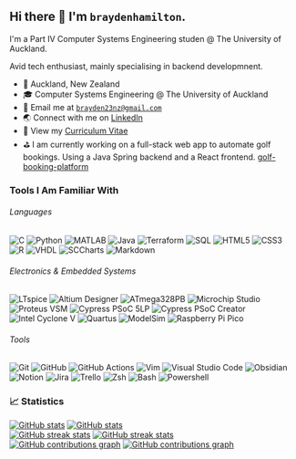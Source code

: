## Hi there 👋 I'm `braydenhamilton`.
I'm a Part IV Computer Systems Engineering studen @ The University of Auckland.

Avid tech enthusiast, mainly specialising in backend developmnent.

- 📍 Auckland, New Zealand
- 🎓 Computer Systems Engineering @ The University of Auckland
- 📧 Email me at [`brayden23nz@gmail.com`](mailto:brayden23nz@gmail.com)
- 🌏 Connect with me on [LinkedIn](https://www.linkedin.com/in/brayden-hamilton-202559281/)
- 📄 View my [Curriculum Vitae](./cv/cv.pdf)
- ⛳ I am currently working on a full-stack web app to automate golf bookings. Using a Java Spring backend and a React frontend. [golf-booking-platform](https://github.com/braydenhamilton/golf-booking-platform)

### Tools I Am Familiar With

###### Languages
![C](https://img.shields.io/badge/C-A8B9CC?style=for-the-badge&logo=c&logoColor=white)
![Python](https://img.shields.io/badge/Python-306998?style=for-the-badge&logo=python&logoColor=white)
![MATLAB](https://img.shields.io/badge/MATLAB-004B87?style=for-the-badge)
![Java](https://img.shields.io/badge/Java-ED8B00?style=for-the-badge&logo=java&logoColor=white)
![Terraform](https://img.shields.io/badge/terraform-%235835CC.svg?style=for-the-badge&logo=terraform&logoColor=white)
![SQL](https://img.shields.io/badge/SQL-%2307405e.svg?style=for-the-badge&logo=postgresql&logoColor=white)
![HTML5](https://img.shields.io/badge/HTML5-E44D26?style=for-the-badge&logo=html5&logoColor=white)
![CSS3](https://img.shields.io/badge/CSS3-264DE4?style=for-the-badge&logo=css3&logoColor=white)
![R](https://img.shields.io/badge/R-276DC3?style=for-the-badge&logo=r&logoColor=white)
![VHDL](https://img.shields.io/badge/VHDL-616161?style=for-the-badge)
![SCCharts](https://img.shields.io/badge/SCCharts-AB4D68?style=for-the-badge)
![Markdown](https://img.shields.io/badge/Markdown-000000?style=for-the-badge&logo=markdown&logoColor=white)

###### Electronics & Embedded Systems
![LTspice](https://img.shields.io/badge/LTspice-900028?style=for-the-badge&logo=ltspice&logoColor=white)
![Altium Designer](https://img.shields.io/badge/Altium_Designer-A5915F?style=for-the-badge&logo=altiumdesigner&logoColor=white)
![ATmega328PB](https://img.shields.io/badge/ATmega328PB-ed1b2d?style=for-the-badge)
![Microchip Studio](https://img.shields.io/badge/Microchip_Studio-EE3233?style=for-the-badge)
![Proteus VSM](https://img.shields.io/badge/Proteus_VSM-1C79B3?style=for-the-badge)
![Cypress PSoC 5LP](https://img.shields.io/badge/PSoC_5LP-17202c?style=for-the-badge&logo=cypress&logoColor=white)
![Cypress PSoC Creator](https://img.shields.io/badge/PSoC_Creator-17202c?style=for-the-badge&logo=cypress&logoColor=white)
![Intel Cyclone V](https://img.shields.io/badge/Cyclone_V_FPGA-0067a5?style=for-the-badge&logo=intel&logoColor=white)
![Quartus](https://img.shields.io/badge/Quartus_Prime-00285A?style=for-the-badge&logo=intel&logoColor=white)
![ModelSim](https://img.shields.io/badge/ModelSim-0000FF?style=for-the-badge)
![Raspberry Pi Pico](https://img.shields.io/badge/Raspberry_Pi_Pico-a22846?style=for-the-badge&logo=raspberrypi&logoColor=white)


###### Tools
![Git](https://img.shields.io/badge/Git-F05133?style=for-the-badge&logo=git&logoColor=white)
![GitHub](https://img.shields.io/badge/GitHub-181717?style=for-the-badge&logo=github&logoColor=white)
![GitHub Actions](https://img.shields.io/badge/GitHub_Actions-2088FF?style=for-the-badge&logo=githubactions&logoColor=white)
![Vim](https://img.shields.io/badge/Vim-019733?style=for-the-badge&logo=vim&logoColor=white)
![Visual Studio Code](https://img.shields.io/badge/Visual_Studio_Code-007ACC?style=for-the-badge&logo=visualstudiocode&logoColor=white)
![Obsidian](https://img.shields.io/badge/Obsidian-7C3AED?style=for-the-badge&logo=obsidian&logoColor=white)
![Notion](https://img.shields.io/badge/Notion-000000?style=for-the-badge&logo=notion&logoColor=white)
![Jira](https://img.shields.io/badge/Jira-0052CC?style=for-the-badge&logo=jira&logoColor=white)
![Trello](https://img.shields.io/badge/Trello-0052CC?style=for-the-badge&logo=trello&logoColor=white)
![Zsh](https://img.shields.io/badge/Zsh-E06437?style=for-the-badge&logo=zsh&logoColor=white)
![Bash](https://img.shields.io/badge/GNU_Bash-4EAA25?style=for-the-badge&logo=gnubash&logoColor=white)
![Powershell](https://img.shields.io/badge/Powershell-2671BE?style=for-the-badge&logo=powershell&logoColor=white)

### 📈 Statistics
[![GitHub stats](https://github-readme-stats-sigma-sable.vercel.app/api?username=braydenhamilton&count_private=true&show_icons=true&theme=default&card_width=305&hide_rank=true#gh-light-mode-only)](https://braydenhamilton.xyz#gh-light-mode-only)
[![GitHub stats](https://github-readme-stats-sigma-sable.vercel.app/api?username=braydenhamilton&count_private=true&show_icons=true&theme=react&card_width=305&hide_border=true&hide_rank=true#gh-dark-mode-only)](https://braydenhamilton.xyz#gh-dark-mode-only)  
[![GitHub streak stats](https://github-readme-streak-stats.herokuapp.com?user=braydenhamilton&theme=default&fire=2f80ed&ring=2f80ed&currStreakLabel=2f80ed&sideNums=2f80ed&date_format=j%20M%5B%20Y%5D#gh-light-mode-only)](https://braydenhamilton.xyz#gh-light-mode-only)
[![GitHub streak stats](https://github-readme-streak-stats.herokuapp.com?user=braydenhamilton&theme=react&hide_border=true&date_format=j%20M%5B%20Y%5D#gh-dark-mode-only)](https://braydenhamilton.xyz#gh-dark-mode-only)  
[![GitHub contributions graph](https://github.pumbas.net/api/contributions/braydenhamilton?colour=2f80ed&bgColour=fffefe#gh-light-mode-only)](https://github.com/pumbas600/github-contributions#gh-light-mode-only)
[![GitHub contributions graph](https://github.pumbas.net/api/contributions/braydenhamilton?colour=61dafb&bgColour=20232a#gh-dark-mode-only)](https://github.com/pumbas600/github-contributions#gh-dark-mode-only)

<!--
 [Curriculum Vitae](./cv/)


**braydenhamilton/braydenhamilton** is a ✨ _special_ ✨ repository because its `README.md` (this file) appears on your GitHub profile.

Here are some ideas to get you started:

- 
- 🔭 I’m currently working on ...
- 🌱 I’m currently learning ...
- 👯 I’m looking to collaborate on ...
- 🤔 I’m looking for help with ...
- 💬 Ask me about ...
- 📫 How to reach me: ...
- 😄 Pronouns: ...
- ⚡ Fun fact: ...
-->
